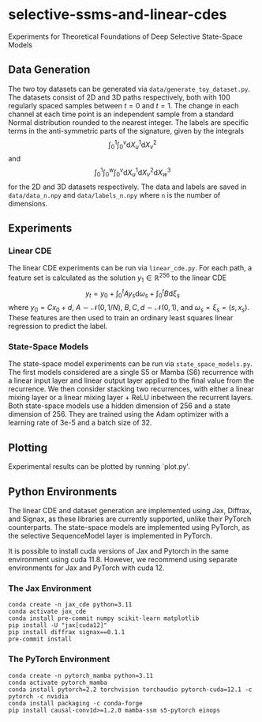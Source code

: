 # selective-ssms-and-linear-cdes
Experiments for Theoretical Foundations of Deep Selective State-Space Models

## Data Generation

The two toy datasets can be generated via `data/generate_toy_dataset.py`. The datasets consist of 2D and 3D paths respectively, both with $100$ 
regularly spaced samples between $t = 0$ and $t = 1$. The change in each channel at each time point is an independent sample 
from a standard Normal distribution rounded to the nearest integer. The labels are specific terms in the anti-symmetric parts of the signature,
given by the integrals
$$\int_0^1 \int_0^v \text{d}X^1_u \text{d}X^2_v$$
and 
$$\int_0^1 \int_0^w \int_0^v \text{d}X^1_u \text{d}X^2_v \text{d}X^3_w$$
for the 2D and 3D datasets respectively. The data and labels are saved in `data/data_n.npy` 
and `data/labels_n.npy` where `n` is the number of dimensions.

## Experiments

### Linear CDE

The linear CDE experiments can be run via `linear_cde.py`. For each path, a feature set is calculated as the solution 
$y_1\in\mathbb{R}^{256}$ to the linear CDE 
$$y_t = y_0 + \int_0^t A y_s \text{d}\omega_s + \int_0^t B \text{d}\xi_s$$
where $y_0=Cx_0+d$, $A\sim\mathcal{N}(0, 1/N)$, $B,C,d\sim\mathcal{N}(0, 1)$, and $\omega_s=\xi_s=(s,x_s)$. These features
are then used to train an ordinary least squares linear regression to predict the label.

### State-Space Models

The state-space model experiments can be run via `state_space_models.py`. The first models considered are a single S5 or
Mamba (S6) recurrence with a linear input layer and linear output layer applied to the final value from the recurrence. 
We then consider stacking two recurrences, with either a linear mixing layer or a linear mixing layer + ReLU inbetween 
the recurrent layers. Both state-space models use a hidden dimension of 256 and a state dimension of 256. They are trained
using the Adam optimizer with a learning rate of 3e-5 and a batch size of 32.


## Plotting

Experimental results can be plotted by running `plot.py'.


## Python Environments

The linear CDE and dataset generation are implemented using Jax, Diffrax, and Signax, as these libraries are currently
supported, unlike their PyTorch counterparts. The state-space models are implemented using PyTorch, as the selective SequenceModel
layer is implemented in PyTorch.

It is possible to install cuda versions of Jax and Pytorch in the same environment using cuda 11.8. However,
we recommend using separate environments for Jax and PyTorch with cuda 12. 

### The Jax Environment

```angular2html
conda create -n jax_cde python=3.11
conda activate jax_cde
conda install pre-commit numpy scikit-learn matplotlib
pip install -U "jax[cuda12]"
pip install diffrax signax==0.1.1
pre-commit install
```


### The PyTorch Environment

```angular2html
conda create -n pytorch_mamba python=3.11
conda activate pytorch_mamba
conda install pytorch=2.2 torchvision torchaudio pytorch-cuda=12.1 -c pytorch -c nvidia
conda install packaging -c conda-forge
pip install causal-conv1d>=1.2.0 mamba-ssm s5-pytorch einops
```
